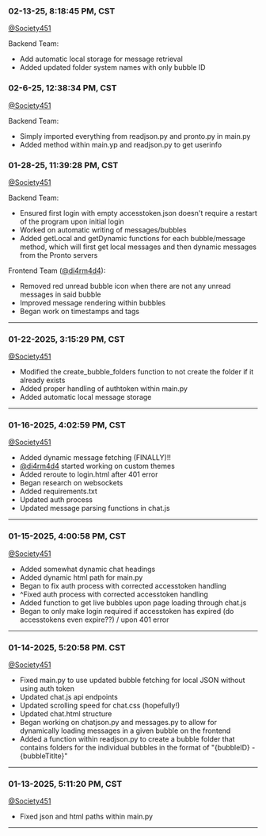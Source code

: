 ### 02-13-25, 8:18:45 PM, CST
[@Society451](https://github.com/Society451)

Backend Team:
- Add automatic local storage for message retrieval 
- Added updated folder system names with only bubble ID

### 02-6-25, 12:38:34 PM, CST
[@Society451](https://github.com/Society451)

Backend Team:
- Simply imported everything from readjson.py and pronto.py in main.py
- Added method within main.yp and readjson.py to get userinfo

### 01-28-25, 11:39:28 PM, CST
[@Society451](https://github.com/Society451)

Backend Team:
- Ensured first login with empty accesstoken.json doesn't require a restart of the program upon initial login
- Worked on automatic writing of messages/bubbles
- Added getLocal and getDynamic functions for each bubble/message method, which will first get local messages and then dynamic messages from the Pronto servers

Frontend Team ([@di4rm4d4](https://github.com/di4rm4d4)):
- Removed red unread bubble icon when there are not any unread messages in said bubble
- Improved message rendering within bubbles
- Began work on timestamps and tags
----
### 01-22-2025, 3:15:29 PM, CST
[@Society451](https://github.com/Society451)

- Modified the create_bubble_folders function to not create the folder if it already exists
- Added proper handling of authtoken within main.py
- Added automatic local message storage
----
### 01-16-2025, 4:02:59 PM, CST
[@Society451](https://github.com/Society451)

- Added dynamic message fetching (FINALLY)!!
- [@di4rm4d4](https://github.com/di4rm4d4) started working on custom themes
- Added reroute to login.html after 401 error
- Began research on websockets
- Added requirements.txt
- Updated auth process
- Updated message parsing functions in chat.js
----
### 01-15-2025, 4:00:58 PM, CST
[@Society451](https://github.com/Society451)

- Added somewhat dynamic chat headings
- Added dynamic html path for main.py
- Began to fix auth process with corrected accesstoken handling
- ^Fixed auth process with corrected accesstoken handling
- Added function to get live bubbles upon page loading through chat.js
- Began to only make login required if accesstoken has expired (do accesstokens even expire??) / upon 401 error
----
### 01-14-2025, 5:20:58 PM. CST
[@Society451](https://github.com/Society451)

- Fixed main.py to use updated bubble fetching for local JSON without using auth token
- Updated chat.js api endpoints
- Updated scrolling speed for chat.css (hopefully!)
- Updated chat.html structure
- Began working on chatjson.py and messages.py to allow for dynamically loading messages in a given bubble on the frontend
- Added a function within readjson.py to create a bubble folder that contains folders for the individual bubbles in the format of "{bubbleID} - {bubbleTitlte}"
----
### 01-13-2025, 5:11:20 PM, CST
[@Society451](https://github.com/Society451)

- Fixed json and html paths within main.py
----